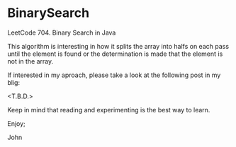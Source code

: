 # BinarySearch
LeetCode 704. Binary Search in Java

This algorithm is interesting in how it splits the array into halfs 
on each pass until the element is found or the determination is made
that the element is not in the array.

If interested in my aproach, please take a look at the following post
in my blig:

<T.B.D.>

Keep in mind that reading and experimenting is the best way to learn.

Enjoy;

John
